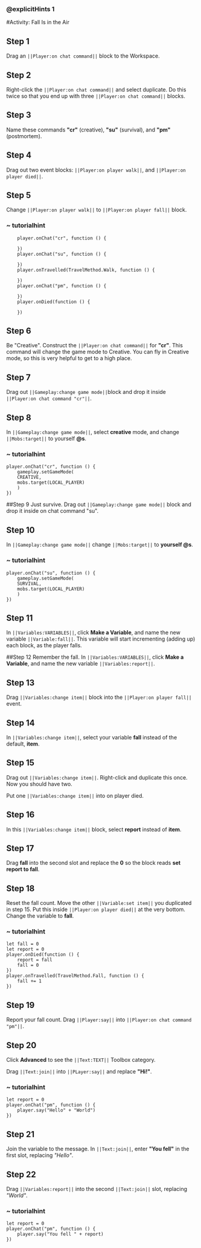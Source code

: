 ### @explicitHints 1
#Activity: Fall Is in the Air

## Step 1
Drag an ``||Player:on chat command||`` block to the Workspace.

## Step 2
Right-click the ``||Player:on chat command||`` and select duplicate. Do this twice so that you end up with three ``||Player:on chat command||`` blocks.

## Step 3
Name these commands **"cr"** (creative), **"su"** (survival), and **"pm"** (postmortem).

## Step 4
Drag out two event blocks: ``||Player:on player walk||``, and ``||Player:on player died||``.

## Step 5
Change ``||Player:on player walk||`` to ``||Player:on player fall||`` block.

### ~ tutorialhint
``` blocks
    player.onChat("cr", function () {

    })
    player.onChat("su", function () {

    })
    player.onTravelled(TravelMethod.Walk, function () {

    })
    player.onChat("pm", function () {

    })
    player.onDied(function () {

    })
```

## Step 6
Be "Creative". Construct the ``||Player:on chat command||`` for **"cr"**. This command will change the game mode to Creative. You can fly in Creative mode, so this is very helpful to get to a high place.
 
## Step 7
Drag out ``||Gameplay:change game mode||``block and drop it inside ``||Player:on chat command "cr"||``.

## Step 8
In ``||Gameplay:change game mode||``, select **creative** mode, and change ``||Mobs:target||`` to yourself **@s**.

### ~ tutorialhint
``` blocks
player.onChat("cr", function () {
    gameplay.setGameMode(
    CREATIVE,
    mobs.target(LOCAL_PLAYER)
    )
})
```

##Step 9
Just survive. Drag out ``||Gameplay:change game mode||`` block and drop it inside on chat command  "su".

## Step 10
In ``||Gameplay:change game mode||`` change ``||Mobs:target||`` to **yourself @s**.

### ~ tutorialhint
``` blocks
player.onChat("su", function () {
    gameplay.setGameMode(
    SURVIVAL,
    mobs.target(LOCAL_PLAYER)
    )
})
```

## Step 11
In ``||Variables:VARIABLES||``, click **Make a Variable**, and name the new variable ``||Variable:fall||``. This variable will start incrementing (adding up) each block, as the player falls.

##Step 12
Remember the fall. In ``||Variables:VARIABLES||``, click **Make a Variable**, and name the new variable ``||Variables:report||``.

## Step 13
Drag ``||Variables:change item||`` block into the ``||Player:on player fall||`` event.

## Step 14
In ``||Variables:change item||``, select your variable **fall** instead of the default, **item**.

## Step 15
Drag out ``||Variables:change item||``. Right-click and duplicate this once. Now you should have two. 

Put one ``||Variables:change item||`` into on player died.

## Step 16
In this ``||Variables:change item||`` block, select **report** instead of **item**.

## Step 17
Drag **fall** into the second slot and replace the **0** so the block reads **set report to fall**.

## Step 18
Reset the fall count. Move the other ``||Variable:set item||`` you duplicated in step 15. Put this inside ``||Player:on player died||`` at the very bottom. Change the variable to **fall**.

### ~ tutorialhint
``` blocks
let fall = 0
let report = 0
player.onDied(function () {
    report = fall
    fall = 0
})
player.onTravelled(TravelMethod.Fall, function () {
    fall += 1
})
```

## Step 19
Report your fall count. Drag ``||Player:say||`` into ``||Player:on chat command "pm"||``.

## Step 20
Click **Advanced** to see the ``||Text:TEXT||`` Toolbox category.

Drag ``||Text:join||`` into ``||PLayer:say||`` and replace **"Hi!"**.

### ~ tutorialhint
``` blocks
let report = 0
player.onChat("pm", function () {
    player.say("Hello" + "World")
})
```

## Step 21
Join the variable to the message. In ``||Text:join||``, enter **"You fell"** in the first slot, replacing *"Hello"*.

## Step 22
Drag ``||Variables:report||`` into the second ``||Text:join||`` slot, replacing *"World"*.

### ~ tutorialhint
```blocks
let report = 0
player.onChat("pm", function () {
    player.say("You fell " + report)
})
```
